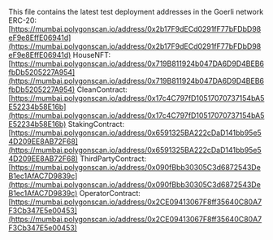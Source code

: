 This file contains the latest test deployment addresses in the Goerli network
ERC-20: [https://mumbai.polygonscan.io/address/0x2b17F9dECd0291fF77bFDbD98eF9e8EffE06941d](https://mumbai.polygonscan.io/address/0x2b17F9dECd0291fF77bFDbD98eF9e8EffE06941d)
HouseNFT: [https://mumbai.polygonscan.io/address/0x719B811924b047DA6D9D4BEB6fbDb5205227A954](https://mumbai.polygonscan.io/address/0x719B811924b047DA6D9D4BEB6fbDb5205227A954)
CleanContract: [https://mumbai.polygonscan.io/address/0x17c4C797fD10517070737154bA5E52234b58E16b](https://mumbai.polygonscan.io/address/0x17c4C797fD10517070737154bA5E52234b58E16b)
StakingContract: [https://mumbai.polygonscan.io/address/0x6591325BA222cDaD141bb95e54D209EE8AB72F68](https://mumbai.polygonscan.io/address/0x6591325BA222cDaD141bb95e54D209EE8AB72F68)
ThirdPartyContract: [https://mumbai.polygonscan.io/address/0x090fBbb30305C3d6872543DeB1ec1AfAC7D9839c](https://mumbai.polygonscan.io/address/0x090fBbb30305C3d6872543DeB1ec1AfAC7D9839c)
OperatorContract: [https://mumbai.polygonscan.io/address/0x2CE09413067F8ff35640C80A7F3Cb347E5e00453](https://mumbai.polygonscan.io/address/0x2CE09413067F8ff35640C80A7F3Cb347E5e00453)
